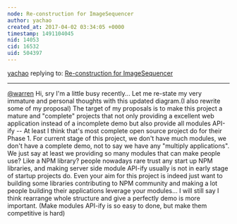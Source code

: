 ```yaml
---
node: Re-construction for ImageSequencer
author: yachao
created_at: 2017-04-02 03:34:05 +0000
timestamp: 1491104045
nid: 14053
cid: 16532
uid: 504397
---
```




[yachao](../profile/yachao) replying to: [Re-construction for ImageSequencer](../notes/yachao/03-24-2017/re-construction-for-imagesequencer)

----
[@warren](/profile/warren) Hi, sry I'm a little busy recently... Let me re-state my very immature and personal thoughts with this updated diagram.(I also rewrite some of my proposal) The target of my proposals is to make this project a mature and "complete" projects that not only providing a excellent web application instead of a incomplete demo but also provide all modules API-ify -- At least I think that's most complete open source project do for their Phase 1. For current stage of this project, we don't have much modules, we don't have a complete demo, not to say we have any "multiply applications". We just say at least we providing so many modules that can make people use? Like a NPM library? people nowadays rare trust any start up NPM libraries, and making server side module API-ify usually is not in early stage of startup projects do. Even your aim for this project is indeed just want to building some libraries contributing to NPM community and making a lot people building their applications leverage your modules... I will still say I think rearrange whole structure and give a perfectly demo is more important. (Make modules API-ify is so easy to done, but make them competitive is hard)